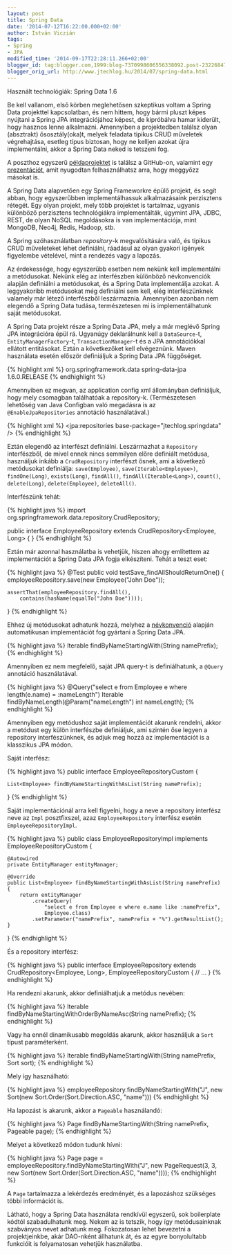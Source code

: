 ```yaml
---
layout: post
title: Spring Data
date: '2014-07-12T16:22:00.000+02:00'
author: István Viczián
tags:
- Spring
- JPA
modified_time: '2014-09-17T22:28:11.266+02:00'
blogger_id: tag:blogger.com,1999:blog-7370998606556338092.post-2322684734980758092
blogger_orig_url: http://www.jtechlog.hu/2014/07/spring-data.html
---
```


Használt technológiák: Spring Data 1.6

Be kell vallanom, első körben meglehetősen szkeptikus voltam a Spring
Data projekttel kapcsolatban, és nem hittem, hogy bármi pluszt képes
nyújtani a Spring JPA integrációjához képest, de kipróbálva hamar
kiderült, hogy hasznos lenne alkalmazni. Amennyiben a projektedben
találsz olyan (absztrakt) ősosztály(oka)t, melyek feladata tipikus CRUD
műveletek végrehajtása, esetleg típus biztosan, hogy ne kelljen azokat
újra implementálni, akkor a Spring Data neked is tetszeni fog.

A poszthoz egyszerű
[példaprojektet](https://github.com/vicziani/jtechlog-spring-data) is
találsz a GitHub-on, valamint egy
[prezentációt](http://www.jtechlog.hu/artifacts/2014-06_spring_data/2014-06_spring_data.html),
amit nyugodtan felhasználhatsz arra, hogy meggyőzz másokat is.

A Spring Data alapvetően egy Spring Frameworkre épülő projekt, és segít
abban, hogy egyszerűbben implementálhassuk alkalmazásaink perzisztens
rétegét. Egy olyan projekt, mely több projektet is tartalmaz, ugyanis
különböző perzisztens technológiákra implementálták, úgymint JPA, JDBC,
REST, de olyan NoSQL megoldásokra is van implementációja, mint MongoDB,
Neo4j, Redis, Hadoop, stb.

A Spring szóhasználatban *repository*-k megvalósítására való, és tipikus
CRUD műveleteket lehet definiálni, ráadásul az olyan gyakori igények
figyelembe vételével, mint a rendezés vagy a lapozás.

Az érdekessége, hogy egyszerűbb esetben nem nekünk kell implementálni a
metódusokat. Nekünk elég az interfészben különböző névkonvenciók alapján
definiálni a metódusokat, és a Spring Data implementálja azokat. A
leggyakoribb metódusokat még definiálni sem kell, elég interfészünknek
valamely már létező interfészből leszármaznia. Amennyiben azonban nem
elegendő a Spring Data tudása, természetesen mi is implementálhatunk
saját metódusokat.

A Spring Data projekt része a Spring Data JPA, mely a már meglévő Spring
JPA integrációra épül rá. Ugyanúgy deklarálnunk kell a `DataSource`-t,
`EntityManagerFactory`-t, `TransactionManager`-t és a JPA annotációkkal
ellátott entitásokat. Eztán a következőket kell elvégeznünk. Maven
használata esetén először definiáljuk a Spring Data JPA függőséget.

{% highlight xml %}
<dependency>
    <groupId>org.springframework.data</groupId>
    <artifactId>spring-data-jpa</artifactId>
    <version>1.6.0.RELEASE</version>
</dependency>
{% endhighlight %}

Amennyiben ez megvan, az application config xml állományban definiáljuk,
hogy mely csomagban találhatóak a repository-k. (Természetesen lehetőség
van Java Configban való megadásra is az `@EnableJpaRepositories`
annotáció használatával.)

{% highlight xml %}
<jpa:repositories base-package="jtechlog.springdata" />
{% endhighlight %}

Eztán elegendő az interfészt definiálni. Leszármazhat a `Repository`
interfészből, de mivel ennek nincs semmilyen előre definiált metódusa,
használjuk inkább a `CrudRepository` interfészt ősnek, ami a következő
metódusokat definiálja: `save(Employee)`, `save(Iterable<Employee>)`,
`findOne(Long)`, `exists(Long)`, `findAll()`, `findAll(Iterable<Long>)`,
`count()`, `delete(Long)`, `delete(Employee)`, `deleteAll()`.

Interfészünk tehát:

{% highlight java %}
import org.springframework.data.repository.CrudRepository;

public interface EmployeeRepository extends CrudRepository<Employee, Long> {
}
{% endhighlight %}

Eztán már azonnal használatba is vehetjük, hiszen ahogy említettem az
implementációt a Spring Data JPA fogja elkészíteni. Tehát a teszt eset:

{% highlight java %}
@Test
public void testSave_findAllShouldReturnOne() {
    employeeRepository.save(new Employee("John Doe"));

    assertThat(employeeRepository.findAll(), 
        contains(hasName(equalTo("John Doe"))));
}
{% endhighlight %}

Ehhez új metódusokat adhatunk hozzá, melyhez a
[névkonvenció](http://docs.spring.io/spring-data/jpa/docs/1.6.0.RELEASE/reference/html/jpa.repositories.html#jpa.query-methods.query-creation)
alapján automatikusan implementációt fog gyártani a Spring Data JPA.

{% highlight java %}
Iterable<Employee> findByNameStartingWith(String namePrefix);
{% endhighlight %}

Amennyiben ez nem megfelelő, saját JPA query-t is definiálhatunk, a
`@Query` annotáció használatával.

{% highlight java %}
@Query("select e from Employee e where length(e.name) = :nameLength")
Iterable<Employee> findByNameLength(@Param("nameLength") int nameLength);
{% endhighlight %}

Amennyiben egy metódushoz saját implementációt akarunk rendelni, akkor a
metódust egy külön interfészbe definiáljuk, ami szintén őse legyen a
repository interfészünknek, és adjuk meg hozzá az implementációt is a
klasszikus JPA módon.

Saját interfész:

{% highlight java %}
public interface EmployeeRepositoryCustom {

    List<Employee> findByNameStartingWithAsList(String namePrefix);
}
{% endhighlight %}

Saját implementációnál arra kell figyelni, hogy a neve a repository 
interfész neve az `Impl` posztfixszel, azaz `EmployeeRepository`
interfész esetén `EmployeeRepositoryImpl`.

{% highlight java %}
public class EmployeeRepositoryImpl implements EmployeeRepositoryCustom {

    @Autowired
    private EntityManager entityManager;

    @Override
    public List<Employee> findByNameStartingWithAsList(String namePrefix) {
        return entityManager
            .createQuery(
                "select e from Employee e where e.name like :namePrefix", 
                Employee.class)
            .setParameter("namePrefix", namePrefix + "%").getResultList();
    }
}
{% endhighlight %}

És a repository interfész:

{% highlight java %}
public interface EmployeeRepository 
    extends CrudRepository<Employee, Long>, EmployeeRepositoryCustom {
        // ...
}
{% endhighlight %}

Ha rendezni akarunk, akkor definiálhatjuk a metódus nevében:

{% highlight java %}
Iterable<Employee> findByNameStartingWithOrderByNameAsc(String namePrefix);
{% endhighlight %}

Vagy ha ennél dinamikusabb megoldás akarunk, akkor használjuk a `Sort`
típust paraméterként.

{% highlight java %}
Iterable<Employee> findByNameStartingWith(String namePrefix, Sort sort);
{% endhighlight %}

Mely így használható:

{% highlight java %}
employeeRepository.findByNameStartingWith("J", 
    new Sort(new Sort.Order(Sort.Direction.ASC, "name")))
{% endhighlight %}

Ha lapozást is akarunk, akkor a `Pageable` használandó:

{% highlight java %}
Page<Employee> findByNameStartingWith(String namePrefix, Pageable page);
{% endhighlight %}

Melyet a következő módon tudunk hívni:

{% highlight java %}
Page page = employeeRepository.findByNameStartingWith("J", 
    new PageRequest(3, 3, new Sort(new Sort.Order(Sort.Direction.ASC, "name"))));
{% endhighlight %}

A `Page` tartalmazza a lekérdezés eredményét, és a lapozáshoz szükséges
többi információt is.

Látható, hogy a Spring Data használata rendkívül egyszerű, sok
boilerplate kódtól szabadulhatunk meg. Nekem az is tetszik, hogy így
metódusainknak szabványos nevet adhatunk meg. Fokozatosan lehet
bevezetni a projektjeinkbe, akár DAO-nként állhatunk át, és az egyre
bonyolultabb funkcióit is folyamatosan vehetjük használatba.
